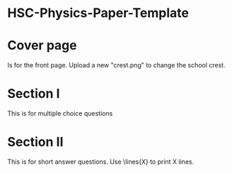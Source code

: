 # HSC-Physics-Paper-Template

# Cover page
Is for the front page. Upload a new "crest.png" to change the school crest.

# Section I
This is for multiple choice questions

# Section II
This is for short answer questions. Use \lines{X} to print X lines.
